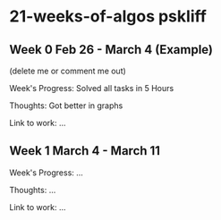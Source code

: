 # 21-weeks-of-algos pskliff
## Week 0 Feb 26 - March 4 (Example)

(delete me or comment me out)

Week's Progress: Solved all tasks in 5 Hours

Thoughts: Got better in graphs

Link to work: ...


## Week 1 March 4 - March 11

Week's Progress: ...

Thoughts: ...

Link to work: ...
